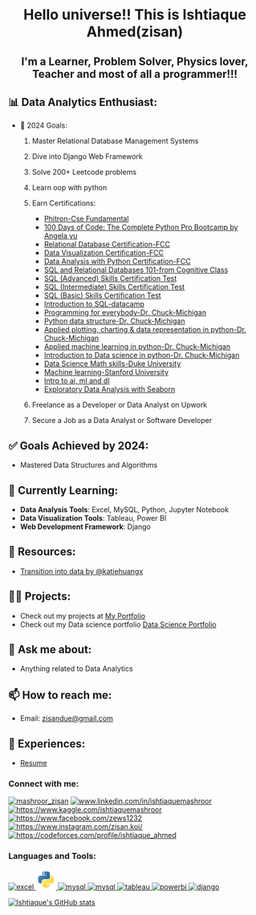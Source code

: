 <h1 align="center">Hello universe!! This is Ishtiaque Ahmed(zisan)</h1>
<h2 align="center">I'm a Learner, Problem Solver, Physics lover, Teacher and most of all a programmer!!!</h2>

## 📊 Data Analytics Enthusiast:

- 🥅 2024 Goals:
  1. Master Relational Database Management Systems
  2. Dive into Django Web Framework
  3. Solve 200+ Leetcode problems
  4. Learn oop with python
  5. Earn Certifications:
     - [Phitron-Cse Fundamental](https://phitron.io/)
     - [100 Days of Code: The Complete Python Pro Bootcamp by Angela yu](https://www.udemy.com/course/100-days-of-code/?utm_source=adwords&utm_medium=udemyads&utm_campaign=Python_v.PROF_la.EN_cc.ROW_ti.7380&utm_content=deal4584&utm_term=_._ag_85724077624_._ad_535397279484_._kw__._de_c_._dm__._pl__._ti_dsa-774930046209_._li_9074030_._pd__._&matchtype=&gclid=CjwKCAjw5remBhBiEiwAxL2M98j5_A0yYXUU3YKtKm8jr9DYgaJchdoYvKFAYXaKyQJ-v4xenWxvehoCNEIQAvD_BwE&couponCode=2021PM25)
     - [Relational Database Certification-FCC](https://www.freecodecamp.org/learn/relational-database/)
     - [Data Visualization Certification-FCC](https://www.freecodecamp.org/learn/data-visualization/)
     - [Data Analysis with Python Certification-FCC](https://www.freecodecamp.org/learn/data-analysis-with-python/)
     - [SQL and Relational Databases 101-from Cognitive Class](https://cognitiveclass.ai/courses/learn-sql-relational-databases)
     - [SQL (Advanced) Skills Certification Test](https://www.hackerrank.com/skills-verification/sql_advanced)
     - [SQL (Intermediate) Skills Certification Test](https://www.hackerrank.com/skills-verification/sql_intermediate)
     - [SQL (Basic) Skills Certification Test](https://www.hackerrank.com/skills-verification/sql_basic)
     - [Introduction to SQL-datacamp](https://campus.datacamp.com/courses/introduction-to-sql/relational-databases?ex=1)
     - [Programming for everybody-Dr. Chuck-Michigan](https://www.coursera.org/learn/python/home/week/1)
     - [Python data structure-Dr. Chuck-Michigan](https://www.coursera.org/learn/python-data/home/week/1)
     - [Applied plotting, charting & data representation in python-Dr. Chuck-Michigan](https://www.coursera.org/learn/python-plotting/home/welcome)
     - [Applied machine learning in python-Dr. Chuck-Michigan](https://www.coursera.org/learn/python-plotting/home/welcome)
     - [Introduction to Data science in python-Dr. Chuck-Michigan](https://www.coursera.org/learn/python-data-analysis/home/week/1)
     - [Data Science Math skills-Duke University](https://www.coursera.org/learn/datasciencemathskills/home/welcome)
     - [Machine learning-Stanford University](https://www.coursera.org/learn/machine-learning-course/home/welcome)
     - [Intro to ai, ml and dl](https://www.coursera.org/learn/introduction-tensorflow/home/week/1)
     - [Exploratory Data Analysis with Seaborn](https://www.coursera.org/learn/exploratory-data-analysis-seaborn/home/week/1)
       
  6. Freelance as a Developer or Data Analyst on Upwork
  7. Secure a Job as a Data Analyst or Software Developer

## ✅ Goals Achieved by 2024:
- Mastered Data Structures and Algorithms

## 🌱 Currently Learning:
- **Data Analysis Tools**: Excel, MySQL, Python, Jupyter Notebook
- **Data Visualization Tools**: Tableau, Power BI
- **Web Development Framework**: Django

## 🧠 Resources:
- [Transition into data by @katiehuangx](https://github.com/mashroorzisan/Transition-into-Data-Analytics)

## 👨‍💻 Projects:
- Check out my projects at [My Portfolio](https://mashroorzisan.wixsite.com/my-site)
- Check out my Data science portfolio [Data Science Portfolio](https://datascienceportfolio.io/ishtiaque_mashroor)

## 💬 Ask me about:
- Anything related to Data Analytics

## 📫 How to reach me:
- Email: zisandue@gmail.com

## 📄 Experiences:
- [Resume](https://drive.google.com/file/d/16Xwpc8m2HGj1vTa7eQ43FV29t2L7CAO6/view?usp=sharing)

<h3 align="left">Connect with me:</h3>
<p align="left">
  <a href="https://twitter.com/mashroor_zisan" target="_blank"><img src="https://raw.githubusercontent.com/rahuldkjain/github-profile-readme-generator/master/src/images/icons/Social/twitter.svg" alt="mashroor_zisan" height="30" width="40" /></a>
  <a href="https://linkedin.com/in/www.linkedin.com/in/ishtiaquemashroor" target="_blank"><img src="https://raw.githubusercontent.com/rahuldkjain/github-profile-readme-generator/master/src/images/icons/Social/linked-in-alt.svg" alt="www.linkedin.com/in/ishtiaquemashroor" height="30" width="40" /></a>
  <a href="https://kaggle.com/https://www.kaggle.com/ishtiaquemashroor" target="_blank"><img src="https://raw.githubusercontent.com/rahuldkjain/github-profile-readme-generator/master/src/images/icons/Social/kaggle.svg" alt="https://www.kaggle.com/ishtiaquemashroor" height="30" width="40" /></a>
  <a href="https://fb.com/https://www.facebook.com/zews1232" target="_blank"><img src="https://raw.githubusercontent.com/rahuldkjain/github-profile-readme-generator/master/src/images/icons/Social/facebook.svg" alt="https://www.facebook.com/zews1232" height="30" width="40" /></a>
  <a href="https://instagram.com/https://www.instagram.com/zisan.koi/" target="_blank"><img src="https://raw.githubusercontent.com/rahuldkjain/github-profile-readme-generator/master/src/images/icons/Social/instagram.svg" alt="https://www.instagram.com/zisan.koi/" height="30" width="40" /></a>
  <a href="https://codeforces.com/profile/ishtiaque_ahmed" target="_blank"><img src="https://raw.githubusercontent.com/rahuldkjain/github-profile-readme-generator/master/src/images/icons/Social/codeforces.svg" alt="https://codeforces.com/profile/ishtiaque_ahmed" height="30" width="40" /></a>
</p>

<h3 align="left">Languages and Tools:</h3>
<p align="left"> 
  <a href="https://www.microsoft.com/en-us/microsoft-365/excel" target="_blank" rel="noreferrer"> 
    <img src="https://cdn.worldvectorlogo.com/logos/excel-4.svg" alt="excel" width="40" height="40"/> 
  </a>
  <a href="https://www.python.org" target="_blank" rel="noreferrer"> 
    <img src="https://raw.githubusercontent.com/devicons/devicon/master/icons/python/python-original.svg" alt="python" width="40" height="40"/> 
  </a>
  <a href="https://www.mysql.com/" target="_blank" rel="noreferrer"> 
    <img src="https://cdn.worldvectorlogo.com/logos/mysql-logo.svg" alt="mysql" width="40" height="40"/> 
  </a>
  <a href="https://www.postgresql.org/" target="_blank" rel="noreferrer"> 
    <img src="https://cdn.worldvectorlogo.com/logos/postgresql.svg" alt="mysql" width="40" height="40"/> 
  </a>
  <a href="https://www.tableau.com/" target="_blank" rel="noreferrer"> 
    <img src="https://cdn.worldvectorlogo.com/logos/tableau-software.svg" alt="tableau" width="40" height="40"/> 
  </a>
  <a href="https://powerbi.microsoft.com/" target="_blank" rel="noreferrer"> 
    <img src="https://cdn.worldvectorlogo.com/logos/power-bi.svg" alt="powerbi" width="40" height="40"/> 
  </a>
  <a href="https://www.djangoproject.com/" target="_blank" rel="noreferrer"> 
    <img src="https://www.svgrepo.com/show/373554/django.svg" alt="django" width="40" height="40"/> 

</p>

![Ishtiaque's GitHub stats](https://github-readme-stats.vercel.app/api?username=mashroorzisan&show_icons=true&theme=transparent)

